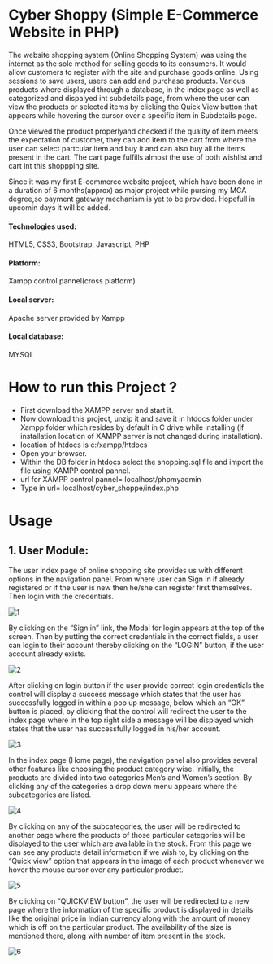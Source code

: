 # Cyber Shoppy (Simple E-Commerce Website in PHP)

The website shopping system (Online Shopping System) was using the internet as the sole method for selling goods to its consumers. It would allow customers to register with the site and purchase goods online. Using sessions to save users, users can add and purchase products. Various products where displayed through a database, in the index page as well as categorized and dispalyed int subdetails page, from where the user can view the products or selected items by clicking the Quick View button that appears while hovering the cursor over a specific item in Subdetails page.

Once viewed the product properlyand checked if the quality of item meets the expectation of customer, they can add item to the cart from where the user can select partcular item and buy it and can also buy all the items present in the cart. The cart page fulfills almost the use of both wishlist and cart int this shoppping site.

 Since it was my first E-commerce website project, which have been done in a duration of 6 months(approx) as major project while pursing my MCA degree,so payment gateway mechanism is yet to be provided. Hopefull in upcomin days it will be added.
 
 #### Technologies used: 
 HTML5, CSS3, Bootstrap, Javascript, PHP
 
 #### Platform: 
 Xampp control pannel(cross platform)
 
 #### Local server:
 Apache server provided by Xampp
 
 #### Local database:
 MYSQL
 
 
 # How to run this Project ?
 
  * First download the XAMPP server and start it.
  * Now download this project, unzip it and save it in htdocs folder under Xampp folder which resides by default in C drive while installing (if installation location of XAMPP server is not changed during installation).
  * location of htdocs is c:/xampp/htdocs
  * Open your browser.
  * Within the DB folder in htdocs select the shopping.sql file and import the file using XAMPP control pannel.
  * url for XAMPP control pannel= localhost/phpmyadmin
  * Type in url= localhost/cyber_shoppe/index.php
  
  
  # Usage
  
  ##  1. User Module:
  The user index page of online shopping site provides us with different options in the navigation panel. From where user can Sign in if already registered or if the user is new then he/she can register first themselves. Then login with the credentials.
  
  ![1](https://user-images.githubusercontent.com/48457036/69572562-65a07580-0fea-11ea-9571-f3320e901f72.jpg)

By clicking on the “Sign in” link, the Modal for login appears at the top of the screen. Then by putting the correct credentials in the correct fields, a user can login to their account thereby clicking on the “LOGIN” button, if the user account already exists.
  
  ![2](https://user-images.githubusercontent.com/48457036/69573027-5241da00-0feb-11ea-9f82-ce5b355be78f.jpg)

After clicking on login button if the user provide correct login credentials the control will display a success message which states that the user has successfully logged in within a pop up message, below which an “OK” button is placed, by clicking that the control will redirect the user to the index page where in the top right side a message will be displayed which states that the user has successfully logged in his/her account.

![3](https://user-images.githubusercontent.com/48457036/69577097-acdf3400-0ff3-11ea-9aa9-5e335b46448b.png)

In the index page (Home page), the navigation panel also provides several other features like choosing the product category wise. Initially, the products are divided into two categories Men’s and Women’s section. By clicking any of the categories a drop down menu appears where the subcategories are listed. 

![4](https://user-images.githubusercontent.com/48457036/69577210-ef087580-0ff3-11ea-98f4-1605ea7a5236.png)

By clicking on any of the subcategories, the user will be redirected to another page where the products of those particular categories will be displayed to the user which are available in the stock. From this page we can see any products detail information if we wish to, by clicking on the “Quick view” option that appears in the image of each product whenever we hover the mouse cursor over any particular product.

![5](https://user-images.githubusercontent.com/48457036/69577313-1c552380-0ff4-11ea-9f4a-efece6ff7114.png)

By clicking on “QUICKVIEW button”, the user will be redirected to a new page where the information of the specific product is displayed in details like the original price in Indian currency along with the amount of money which is off on the particular product. The availability of the size is mentioned there, along with number of item present in the stock.

![6](https://user-images.githubusercontent.com/48457036/69577383-3bec4c00-0ff4-11ea-809a-360d2fc66027.png)




